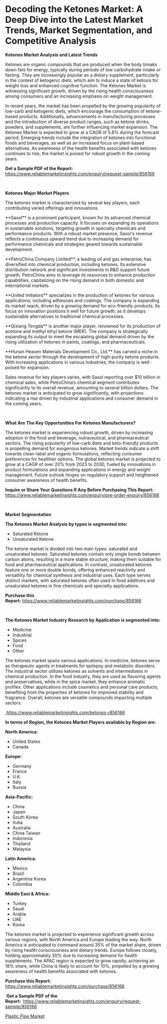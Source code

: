 <p><h1>Decoding the Ketones Market: A Deep Dive into the Latest Market Trends, Market Segmentation, and Competitive Analysis</h1></p><p><strong>Ketones Market Analysis and Latest Trends</strong></p>
<p><p>Ketones are organic compounds that are produced when the body breaks down fats for energy, typically during periods of low carbohydrate intake or fasting. They are increasingly popular as a dietary supplement, particularly in the context of ketogenic diets, which aim to induce a state of ketosis for weight loss and enhanced cognitive function. The Ketones Market is witnessing significant growth, driven by the rising health consciousness among consumers and an increasing emphasis on weight management.</p><p>In recent years, the market has been propelled by the growing popularity of low-carb and ketogenic diets, which encourage the consumption of ketone-based products. Additionally, advancements in manufacturing processes and the introduction of diverse product ranges, such as ketone drinks, powders, and supplements, are further influencing market expansion. The Ketones Market is expected to grow at a CAGR of 5.8% during the forecast period. Emerging trends include the integration of ketones into functional foods and beverages, as well as an increased focus on plant-based alternatives. As awareness of the health benefits associated with ketones continues to rise, the market is poised for robust growth in the coming years.</p></p>
<p><strong>Get a Sample PDF of the Report:&nbsp;</strong> <a href="https://www.reliablemarketinsights.com/enquiry/request-sample/856166?utm_campaign=3206&utm_medium=2&utm_source=Github&utm_content=ia&utm_term=31032025&utm_id=ketones">https://www.reliablemarketinsights.com/enquiry/request-sample/856166</a></p>
<p>&nbsp;</p>
<p><strong>Ketones Major Market Players</strong></p>
<p><p>The ketones market is characterized by several key players, each contributing varied offerings and innovations. </p><p>**Sasol** is a prominent participant, known for its advanced chemical processes and production capacity. It focuses on expanding its operations in sustainable solutions, targeting growth in specialty chemicals and performance products. With a robust market presence, Sasol's revenue reflects a continuous upward trend due to increasing demand for performance chemicals and strategies geared towards sustainable development.</p><p>**PetroChina Company Limited**, a leading oil and gas enterprise, has diversified into chemical production, including ketones. Its extensive distribution network and significant investments in R&D support future growth. PetroChina aims to leverage its resources to enhance production capabilities, capitalizing on the rising demand in both domestic and international markets.</p><p>**United Initiators** specializes in the production of ketones for various applications, including adhesives and coatings. The company is expanding its market reach, driven by a growing demand for eco-friendly products. Its focus on innovation positions it well for future growth, as it develops sustainable alternatives to traditional chemical processes.</p><p>**Qixiang Tengda** is another major player, renowned for its production of acetone and methyl ethyl ketone (MEK). The company is strategically expanding its output to meet the escalating global demand driven by the rising utilization of ketones in paints, coatings, and pharmaceuticals.</p><p>**Hunan Heaven Materials Development Co., Ltd.** has carved a niche in the ketone sector through the development of high-purity ketone products. With increasing applications in various industries, the company is well-poised for expansion.</p><p>Sales revenue for key players varies, with Sasol reporting over $10 billion in chemical sales, while PetroChina’s chemical segment contributes significantly to its overall revenue, amounting to several billion dollars. The ketones market is anticipated to grow significantly, with projections indicating a rise driven by industrial applications and consumer demand in the coming years.</p></p>
<p>&nbsp;</p>
<p><strong>What Are The Key Opportunities For Ketones Manufacturers?</strong></p>
<p><p>The ketones market is experiencing robust growth, driven by increasing adoption in the food and beverage, nutraceutical, and pharmaceutical sectors. The rising popularity of low-carb diets and keto-friendly products is propelling demand for exogenous ketones. Market trends indicate a shift towards clean-label and organic formulations, reflecting consumer preferences for healthier options. The global ketones market is projected to grow at a CAGR of over 20% from 2023 to 2030, fueled by innovations in product formulations and expanding applications in energy and weight management. Future outlook hinges on regulatory support and heightened consumer awareness of health benefits.</p></p>
<p><strong>Inquire or Share Your Questions If Any Before Purchasing This Report:</strong> <a href="https://www.reliablemarketinsights.com/enquiry/pre-order-enquiry/856166?utm_campaign=3206&utm_medium=2&utm_source=Github&utm_content=ia&utm_term=31032025&utm_id=ketones">https://www.reliablemarketinsights.com/enquiry/pre-order-enquiry/856166</a></p>
<p>&nbsp;</p>
<p><strong>Market Segmentation</strong></p>
<p><strong>The Ketones Market Analysis by types is segmented into:</strong></p>
<p><ul><li>Saturated Ketone</li><li>Unsaturated Ketone</li></ul></p>
<p><p>The ketone market is divided into two main types: saturated and unsaturated ketones. Saturated ketones contain only single bonds between carbon atoms, resulting in a more stable structure, making them suitable for food and pharmaceutical applications. In contrast, unsaturated ketones feature one or more double bonds, offering enhanced reactivity and versatility for chemical synthesis and industrial uses. Each type serves distinct markets, with saturated ketones often used in food additives and unsaturated ketones in fine chemicals and specialty applications.</p></p>
<p><strong>Purchase this Report:&nbsp;</strong><a href="https://www.reliablemarketinsights.com/purchase/856166?utm_campaign=3206&utm_medium=2&utm_source=Github&utm_content=ia&utm_term=31032025&utm_id=ketones">https://www.reliablemarketinsights.com/purchase/856166</a></p>
<p>&nbsp;</p>
<p><strong>The Ketones Market Industry Research by Application is segmented into:</strong></p>
<p><ul><li>Medicine</li><li>Industrial</li><li>Spices</li><li>Food</li><li>Other</li></ul></p>
<p><p>The ketones market spans various applications. In medicine, ketones serve as therapeutic agents in treatments for epilepsy and metabolic disorders. The industrial sector utilizes ketones as solvents and intermediates in chemical production. In the food industry, they are used as flavoring agents and preservatives, while in the spice market, they enhance aromatic profiles. Other applications include cosmetics and personal care products, benefiting from the properties of ketones for improved stability and fragrance. Overall, ketones are versatile compounds impacting multiple sectors.</p></p>
<p><a href="https://www.reliablemarketinsights.com/ketones-r856166?utm_campaign=3206&utm_medium=2&utm_source=Github&utm_content=ia&utm_term=31032025&utm_id=ketones">&nbsp;https://www.reliablemarketinsights.com/ketones-r856166</a></p>
<p><strong>In terms of Region, the Ketones Market Players available by Region are:</strong></p>
<p>
    <p> <strong> North America: </strong>
        <ul>
            <li>United States</li>
            <li>Canada</li>
        </ul>
        </p> 
    <p> <strong> Europe: </strong>
        <ul>
            <li>Germany</li>
            <li>France</li>
            <li>U.K.</li>
            <li>Italy</li>
            <li>Russia</li>
        </ul>
        </p> 
    <p> <strong> Asia-Pacific: </strong>
        <ul>
            <li>China</li>
            <li>Japan</li>
            <li>South Korea</li>
            <li>India</li>
            <li>Australia</li>
            <li>China Taiwan</li>
            <li>Indonesia</li>
            <li>Thailand</li>
            <li>Malaysia</li>
        </ul>
        </p> 
    <p> <strong> Latin America: </strong>
        <ul>
            <li>Mexico</li>
            <li>Brazil</li>
            <li>Argentina Korea</li>
            <li>Colombia</li>
        </ul>
        </p> 
    <p> <strong> Middle East & Africa: </strong>
        <ul>
            <li>Turkey</li>
            <li>Saudi</li>
            <li>Arabia</li>
            <li>UAE</li>
            <li>Korea</li>
        </ul>
    </p>
    </p>
<p><p>The ketones market is projected to experience significant growth across various regions, with North America and Europe leading the way. North America is anticipated to command around 35% of the market share, driven by rising health consciousness and dietary trends. Europe follows closely, holding approximately 30% due to increasing demand for health supplements. The APAC region is expected to grow rapidly, achieving an 18% share, while China is likely to account for 10%, propelled by a growing awareness of health benefits associated with ketones.</p></p>
<p><strong>Purchase this Report: </strong><a href="https://www.reliablemarketinsights.com/purchase/856166?utm_campaign=3206&utm_medium=2&utm_source=Github&utm_content=ia&utm_term=31032025&utm_id=ketones">https://www.reliablemarketinsights.com/purchase/856166</a></p>
<p>&nbsp;<strong>Get a Sample PDF of the Report:&nbsp;&nbsp;</strong><a href="https://www.reliablemarketinsights.com/enquiry/request-sample/856166?utm_campaign=3206&utm_medium=2&utm_source=Github&utm_content=ia&utm_term=31032025&utm_id=ketones">https://www.reliablemarketinsights.com/enquiry/request-sample/856166</a></p>
<p><strong></strong></p>
<p><p><a href="https://github.com/nacrehuipie/Market-Research-Report-List-1/blob/main/plastic-pipe-market.md?utm_campaign=3206&utm_medium=2&utm_source=Github&utm_content=ia&utm_term=31032025&utm_id=ketones">Plastic Pipe Market</a></p></p>